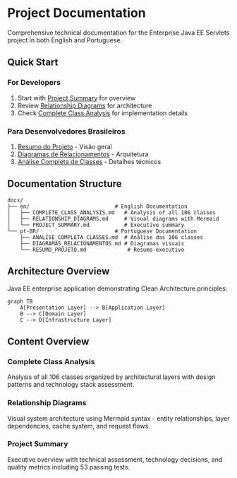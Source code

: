 # Project Documentation

Comprehensive technical documentation for the Enterprise Java EE Servlets project in both English and Portuguese.

## Quick Start

### For Developers
1. Start with [Project Summary](en/PROJECT_SUMMARY.md) for overview
2. Review [Relationship Diagrams](en/RELATIONSHIP_DIAGRAMS.md) for architecture  
3. Check [Complete Class Analysis](en/COMPLETE_CLASS_ANALYSIS.md) for implementation details

### Para Desenvolvedores Brasileiros
1. [Resumo do Projeto](pt-BR/RESUMO_PROJETO.md) - Visão geral
2. [Diagramas de Relacionamentos](pt-BR/DIAGRAMAS_RELACIONAMENTOS.md) - Arquitetura
3. [Análise Completa de Classes](pt-BR/ANALISE_COMPLETA_CLASSES.md) - Detalhes técnicos

## Documentation Structure

```
docs/
├── en/                           # English Documentation
│   ├── COMPLETE_CLASS_ANALYSIS.md   # Analysis of all 106 classes
│   ├── RELATIONSHIP_DIAGRAMS.md     # Visual diagrams with Mermaid
│   └── PROJECT_SUMMARY.md           # Executive summary
└── pt-BR/                        # Portuguese Documentation
    ├── ANALISE_COMPLETA_CLASSES.md  # Análise das 106 classes
    ├── DIAGRAMAS_RELACIONAMENTOS.md # Diagramas visuais
    └── RESUMO_PROJETO.md             # Resumo executivo
```

## Architecture Overview

Java EE enterprise application demonstrating Clean Architecture principles:

```mermaid
graph TB
    A[Presentation Layer] --> B[Application Layer]
    B --> C[Domain Layer] 
    C --> D[Infrastructure Layer]
```

## Content Overview

### Complete Class Analysis
Analysis of all 106 classes organized by architectural layers with design patterns and technology stack assessment.

### Relationship Diagrams  
Visual system architecture using Mermaid syntax - entity relationships, layer dependencies, cache system, and request flows.

### Project Summary
Executive overview with technical assessment, technology decisions, and quality metrics including 53 passing tests.